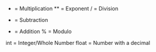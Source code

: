 * = Multiplication
** = Exponent
/ = Division
- = Subtraction
+ = Addition
% = Modulo

int = Integer/Whole Number
float = Number with a decimal

